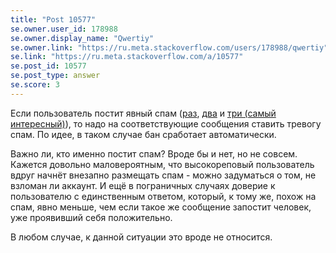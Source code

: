```yaml
---
title: "Post 10577"
se.owner.user_id: 178988
se.owner.display_name: "Qwertiy"
se.owner.link: "https://ru.meta.stackoverflow.com/users/178988/qwertiy"
se.link: "https://ru.meta.stackoverflow.com/a/10577"
se.post_id: 10577
se.post_type: answer
se.score: 3
---
```

<p>Если пользователь постит явный спам (<a href="https://ru.stackoverflow.com/a/1143933/178988">раз</a>, <a href="https://ru.stackoverflow.com/a/1143936/178988">два</a> и <a href="https://ru.stackoverflow.com/a/1143938/178988">три (самый интересный)</a>), то надо на соответствующие сообщения ставить тревогу спам. По идее, в таком случае бан сработает автоматически.</p>
<p>Важно ли, кто именно постит спам? Вроде бы и нет, но не совсем. Кажется довольно маловероятным, что высокореповый пользователь вдруг начнёт внезапно размещать спам - можно задуматься о том, не взломан ли аккаунт. И ещё в пограничных случаях доверие к пользователю с единственным ответом, который, к тому же, похож на спам, явно меньше, чем если такое же сообщение запостит человек, уже проявивший себя положительно.</p>
<p>В любом случае, к данной ситуации это вроде не относится.</p>
